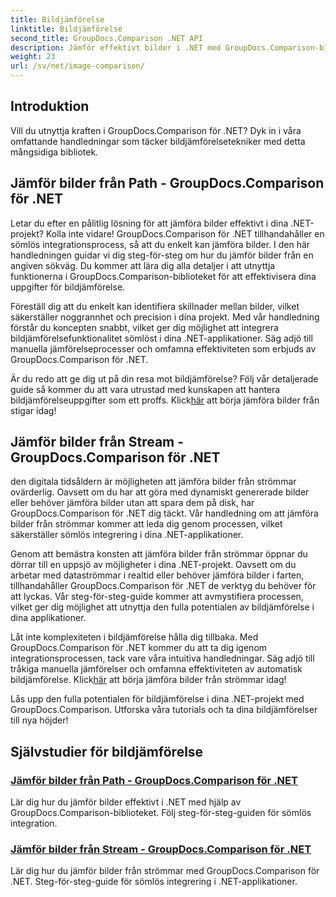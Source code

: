 ```yaml
---
title: Bildjämförelse
linktitle: Bildjämförelse
second_title: GroupDocs.Comparison .NET API
description: Jämför effektivt bilder i .NET med GroupDocs.Comparison-biblioteket. Steg-för-steg tutorials för sömlös integration från sökväg eller ström.
weight: 23
url: /sv/net/image-comparison/
---
```


## Introduktion

Vill du utnyttja kraften i GroupDocs.Comparison för .NET? Dyk in i våra omfattande handledningar som täcker bildjämförelsetekniker med detta mångsidiga bibliotek.

## Jämför bilder från Path - GroupDocs.Comparison för .NET

Letar du efter en pålitlig lösning för att jämföra bilder effektivt i dina .NET-projekt? Kolla inte vidare! GroupDocs.Comparison för .NET tillhandahåller en sömlös integrationsprocess, så att du enkelt kan jämföra bilder. I den här handledningen guidar vi dig steg-för-steg om hur du jämför bilder från en angiven sökväg. Du kommer att lära dig alla detaljer i att utnyttja funktionerna i GroupDocs.Comparison-biblioteket för att effektivisera dina uppgifter för bildjämförelse.

Föreställ dig att du enkelt kan identifiera skillnader mellan bilder, vilket säkerställer noggrannhet och precision i dina projekt. Med vår handledning förstår du koncepten snabbt, vilket ger dig möjlighet att integrera bildjämförelsefunktionalitet sömlöst i dina .NET-applikationer. Säg adjö till manuella jämförelseprocesser och omfamna effektiviteten som erbjuds av GroupDocs.Comparison för .NET.

 Är du redo att ge dig ut på din resa mot bildjämförelse? Följ vår detaljerade guide så kommer du att vara utrustad med kunskapen att hantera bildjämförelseuppgifter som ett proffs. Klick[här](./compare-images-from-path/) att börja jämföra bilder från stigar idag!

## Jämför bilder från Stream - GroupDocs.Comparison för .NET

den digitala tidsåldern är möjligheten att jämföra bilder från strömmar ovärderlig. Oavsett om du har att göra med dynamiskt genererade bilder eller behöver jämföra bilder utan att spara dem på disk, har GroupDocs.Comparison för .NET dig täckt. Vår handledning om att jämföra bilder från strömmar kommer att leda dig genom processen, vilket säkerställer sömlös integrering i dina .NET-applikationer.

Genom att bemästra konsten att jämföra bilder från strömmar öppnar du dörrar till en uppsjö av möjligheter i dina .NET-projekt. Oavsett om du arbetar med dataströmmar i realtid eller behöver jämföra bilder i farten, tillhandahåller GroupDocs.Comparison för .NET de verktyg du behöver för att lyckas. Vår steg-för-steg-guide kommer att avmystifiera processen, vilket ger dig möjlighet att utnyttja den fulla potentialen av bildjämförelse i dina applikationer.

Låt inte komplexiteten i bildjämförelse hålla dig tillbaka. Med GroupDocs.Comparison för .NET kommer du att ta dig igenom integrationsprocessen, tack vare våra intuitiva handledningar. Säg adjö till tråkiga manuella jämförelser och omfamna effektiviteten av automatisk bildjämförelse. Klick[här](./compare-images-from-stream/) att börja jämföra bilder från strömmar idag!

Lås upp den fulla potentialen för bildjämförelse i dina .NET-projekt med GroupDocs.Comparison. Utforska våra tutorials och ta dina bildjämförelser till nya höjder!
## Självstudier för bildjämförelse
### [Jämför bilder från Path - GroupDocs.Comparison för .NET](./compare-images-from-path/)
Lär dig hur du jämför bilder effektivt i .NET med hjälp av GroupDocs.Comparison-biblioteket. Följ steg-för-steg-guiden för sömlös integration.
### [Jämför bilder från Stream - GroupDocs.Comparison för .NET](./compare-images-from-stream/)
Lär dig hur du jämför bilder från strömmar med GroupDocs.Comparison för .NET. Steg-för-steg-guide för sömlös integrering i .NET-applikationer.